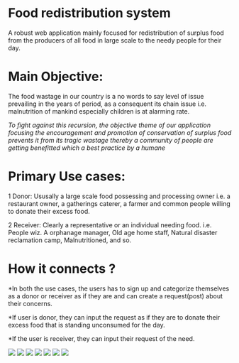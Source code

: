 # Food redistribution system

A robust web application mainly focused for redistribution of surplus food from the producers of all food in large scale to the needy people for their day.

# Main Objective:
The food wastage in our country is a no words to say level of issue prevailing in the years of period, as a consequent its chain issue i.e. malnutrition of mankind especially children is at alarming rate.

*To fight against this recursion, the objective theme of our application focusing the encouragement and promotion of conservation of surplus food prevents it from its tragic wastage thereby a community of people are getting benefitted which a best practice by  a humane*  

# Primary Use cases:
1 Donor: 
     Ususally a large scale food possessing and processing owner i.e. a restaurant owner, a gatherings caterer, a farmer and common people willing to donate their excess food.

2 Receiver: 
     Clearly a representative or an individual needing food. i.e. People wiz. A orphanage manager, Old age home staff, Natural disaster reclamation camp, Malnutritioned, and so.

# How it connects ?
  *In both the use cases, the users has to sign up and categorize themselves as a donor or receiver as if they are and can create a request(post) about their concerns.
  
  *If user is donor, they can input the request as if they are to donate their excess food that is standing unconsumed for the day.
  
  *If the user is receiver, they can input their request of the need.

<img src = "https://raw.githubusercontent.com/Zubair-droid/project-v4/main/Snaps/Capture.PNG" />
<img src = "https://raw.githubusercontent.com/Zubair-droid/project-v4/main/Snaps/Capture1.PNG" />
<img src = "https://raw.githubusercontent.com/Zubair-droid/project-v4/main/Snaps/Capture2.PNG" />
<img src = "https://raw.githubusercontent.com/Zubair-droid/project-v4/main/Snaps/Capture3.PNG" />
<img src = "https://raw.githubusercontent.com/Zubair-droid/project-v4/main/Snaps/Capture4.PNG" />
<img src = "https://raw.githubusercontent.com/Zubair-droid/project-v4/main/Snaps/Capture5PNG.PNG" />
<img src = "https://raw.githubusercontent.com/Zubair-droid/project-v4/main/Snaps/Capture6.PNG" />
<img scr = "https://raw.githubusercontent.com/Zubair-droid/project-v4/main/Snaps/Capture7.PNG" />
<img scr = "https://raw.githubusercontent.com/Zubair-droid/project-v4/main/Snaps/Capture8.PNG" />

